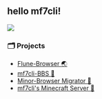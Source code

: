 <!-- ## Stats
![github-chart](https://github-chart.vercel.app/api?user=Mf-3d)

![mf7cli's github stats](https://github-readme-stats.vercel.app/api?username=Mf-3d&hide=issues)



[😟😟.tk](https://xn--928ha.tk/) -->
## hello mf7cli!
![](https://user-images.githubusercontent.com/84224913/174292244-fccbc2e8-cefd-43f8-8dfa-cd91cda480fd.png)

### 🗂️ Projects
- [Flune-Browser 🌏](https://github.com/mf-3d/flune-browser)
- [mf7cli-BBS 💭](https://github.com/mf-3d/mf7cli-bbs)
- [Minor-Browser Migrator 🛫](https://github.com/mf-3d/minor-browser-migrator)
- [mf7cli's Minecraft Server 🧱](#)
